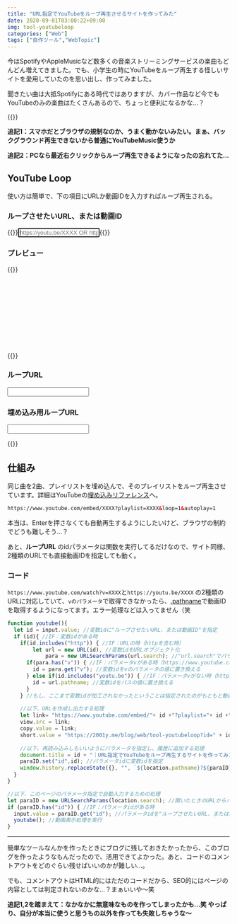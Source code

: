 ```yaml
---
title: "URL指定でYouTubeをループ再生させるサイトを作ってみた"
date: 2020-09-01T03:00:22+09:00
img: tool-youtubeloop
categories: ["Web"]
tags: ["自作ツール","WebTopic"]
---
```


今はSpotifyやAppleMusicなど数多くの音楽ストリーミングサービスの楽曲もどんどん増えてきました。でも、小学生の時にYouTubeをループ再生する怪しいサイトを愛用していたのを思い出し、作ってみました。

聞きたい曲は大抵Spotifyにある時代ではありますが、カバー作品など今でもYouTubeのみの楽曲はたくさんあるので、ちょっと便利になるかな...？

{{<ad>}}

**追記1：スマホだとブラウザの規制なのか、うまく動かないみたい。まぁ、バックグラウンド再生できないから普通にYouTubeMusic使うか**

**追記2：PCなら最近右クリックからループ再生できるようになったの忘れてた...**

## YouTube Loop

使い方は簡単で、下の項目にURLか動画IDを入力すればループ再生される。

### ループさせたいURL、または動画ID

{{<html>}}<input type=text id=input placeholder="https://youtu.be/XXXX OR https://www.youtube.com/watch?v=XXXX" onkeyup="youtube();" autofocus>{{</html>}}

### プレビュー

{{<html>}}

<div class=youtube>
  <iframe id=view frameborder=0 allow="accelerometer;autoplay;encrypted-media;gyroscope;picture-in-picture" allowfullscreen></iframe>
</div>

{{</html>}}

### ループURL

<input type=text id=short readonly>

### 埋め込み用ループURL

<input type=text id=copy readonly>

<script>
let paraID = new URLSearchParams(location.search);
if (paraID.has("id")) {
  input.value = paraID.get("id");
  youtube();
}
function youtube(){
  let id = input.value;
  if (id){
    if(id.includes("http")) {
    	let url = new URL(id),
      		para = new URLSearchParams(url.search);
      if(para.has("v")) {
        id = para.get("v");
      } else if(id.includes("youtu.be")) {
        id = url.pathname;
      }
    }
    let link= "https://www.youtube.com/embed/"+ id +"?playlist="+ id +"&loop=1&autoplay=1";
    view.src = link;
    copy.value = link;
    short.value = "https://2001y.me/blog/web/tool-youtubeloop?id=" + id;
    document.title = id + "｜URL指定でYouTubeをループ再生するサイトを作ってみた｜2001Y.me";
    paraID.set("id",id);
    window.history.replaceState({}, "", `${location.pathname}?${paraID}`);
  }
}
</script>

{{<ad>}}

## 仕組み

同じ曲を2曲、プレイリストを埋め込んで、そのプレイリストをループ再生させています。詳細はYouTubeの[埋め込みリファレンス](https://developers.google.com/youtube/player_parameters?hl=ja#loop)へ。

```html
https://www.youtube.com/embed/XXXX?playlist=XXXX&loop=1&autoplay=1
```

本当は、Enterを押さなくても自動再生するようにしたいけど、ブラウザの制約でどうも難しそう...？

あと、**ループURL** のidパラメータは関数を実行してるだけなので、サイト同様、2種類のURLでも直接動画IDを指定しても動く。

### コード

 `https://www.youtube.com/watch?v=XXXX`と`https://youtu.be/XXXX` の2種類のURLに対応していて、`vのパラメータ`で取得できなかったら、[.pathname](https://developer.mozilla.org/ja/docs/Web/API/URL/pathname)で動画IDを取得するようになってます。エラー処理などは入ってません（笑

```js
function youtube(){
  let id = input.value; //変数idに"ループさせたいURL、または動画ID"を指定
  if (id){ //IF：変数idがある時
    if(id.includes("http")) { //IF：URLの時（httpを含む時）
    	let url = new URL(id), //変数idをURLオブジェクト化
            para = new URLSearchParams(url.search); //"url.search"でパラメータのみを指定し、URLSearchParams オブジェクト化
      if(para.has("v")) { //IF：パラメータvがある時（https://www.youtube.com/watch?v=XXXX 用）
        id = para.get("v"); //変数idをvのパラメータの値に置き換える
      } else if(id.includes("youtu.be")) { //IF：パラメータvがない時（https://youtu.be/XXXX 用）
        id = url.pathname; //変数idをパスの値に置き換える
      }
    } //もし、ここまで変数idが加工されなかったということは指定されたのがもともと動画IDだということ。（エラー処理はなし
    
    //以下、URLを作成し出力する処理
    let link= "https://www.youtube.com/embed/"+ id +"?playlist="+ id +"&loop=1&autoplay=1";
    view.src = link;
    copy.value = link;
    short.value = "https://2001y.me/blog/web/tool-youtubeloop?id=" + id;
    
    //以下、再読み込みしもいいようにパラメータを指定し、履歴に追加する処理
    document.title = id + "｜URL指定でYouTubeをループ再生するサイトを作ってみた｜2001Y.me"; //idを追加したタイトルに変更
    paraID.set("id",id); //パラメータidに変数idを指定
    window.history.replaceState({}, "", `${location.pathname}?${paraID}`); //パラメータの変更を反映&履歴に追加
  }
}

//以下、このページのパラメータ指定で自動入力するための処理
let paraID = new URLSearchParams(location.search); //開いたときのURLからパラメータを取得
if (paraID.has("id")) { //IF：パラメータidがある時
  input.value = paraID.get("id"); //パラメータidを"ループさせたいURL、または動画ID"に表示
  youtube(); //動画表示処理を実行
}
```

***

簡単なツールなんかを作ったときにブログに残しておきたかったから、このブログを作ったようなもんだったので、活用できてよかった。あと、コードのコメントアウトをどのぐらい残せばいいのかが難しい...。

でも、コメントアウトはHTML的にはただのコードだから、SEO的にはページの内容としては判定されないのかな...？まぁいいや〜笑

**追記1,2を踏まえて：なかなかに無意味なものを作ってしまったかも...笑 やっぱり、自分が本当に使うと思うもの以外を作っても失敗しちゃうな〜**